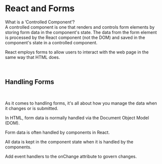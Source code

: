 # React and Forms

What is a ‘Controlled Component’?
<br>
A controlled component is one that renders and controls form elements by storing form data in the component's state. The data from the form element is processed by the React component (not the DOM) and saved in the component's state in a controlled component.

React employs forms to allow users to interact with the web page in the same way that HTML does.

<br>

## Handling Forms

<br>

As it comes to handling forms, it's all about how you manage the data when it changes or is submitted.

In HTML, form data is normally handled via the Document Object Model (DOM).

Form data is often handled by components in React.

All data is kept in the component state when it is handled by the components.

Add event handlers to the onChange attribute to govern changes.